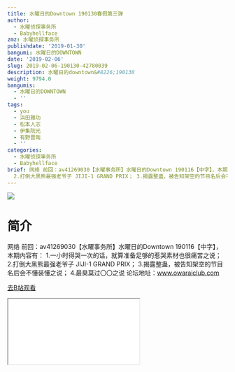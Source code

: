 ```yaml
---
title: 水曜日的Downtown 190130春假第三弹
author:
  - 水曜侦探事务所
  - Babyhellface
zmz: 水曜侦探事务所
publishdate: '2019-01-30'
bangumi: 水曜日的DOWNTOWN
date: '2019-02-06'
slug: 2019-02-06-190130-42780039
description: 水曜日的downtown&#8226;190130
weight: 9794.0
bangumis:
  - 水曜日的DOWNTOWN
  - ''
tags:
  - you
  - 浜田雅功
  - 松本人志
  - 伊集院光
  - 有野晋哉
  - ''
categories:
  - 水曜侦探事务所
  - Babyhellface
brief: 网络 前回：av41269030【水曜事务所】水曜日的Downtown 190116【中字】，本期内容有： 1.一小时得哭一次的话，就算准备足够的惹哭素材也很痛苦之说；
  2.打倒大黑熊最强老爷子 JIJI-1 GRAND PRIX； 3.揭露整蛊，被告知架空的节目名后会不懂装懂之说； 4.最臭莫过〇〇之说 论坛地址：www.owaraiclub.com
---
```

![](https://i.imgur.com/cHP5H7L.jpg)
# 简介  
网络
前回：av41269030【水曜事务所】水曜日的Downtown 190116【中字】，本期内容有：
1.一小时得哭一次的话，就算准备足够的惹哭素材也很痛苦之说；
2.打倒大黑熊最强老爷子 JIJI-1 GRAND PRIX；
3.揭露整蛊，被告知架空的节目名后会不懂装懂之说；
4.最臭莫过〇〇之说
论坛地址：www.owaraiclub.com  

[去B站观看](https://www.bilibili.com/video/av42780039/)
<div class ="resp-container"><iframe class="testiframe" src="//player.bilibili.com/player.html?aid=42780039"", scrolling="no", allowfullscreen="true" > </iframe></div> 
